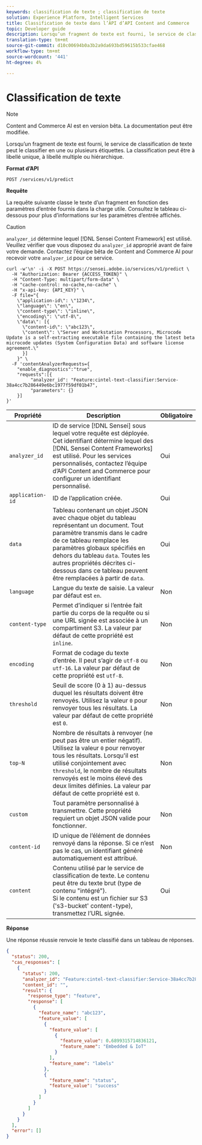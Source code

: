 ```yaml
---
keywords: classification de texte ; classification de texte
solution: Experience Platform, Intelligent Services
title: Classification de texte dans l’API d’API Content and Commerce
topic: Developer guide
description: Lorsqu’un fragment de texte est fourni, le service de classification de texte peut le classifier en une ou plusieurs étiquettes. La classification peut être à libellé unique, à libellé multiple ou hiérarchique.
translation-type: tm+mt
source-git-commit: d10c00694b0a3b2a9da693bd59615b533cfae468
workflow-type: tm+mt
source-wordcount: '441'
ht-degree: 4%

---
```



# Classification de texte

>[!NOTE]
>
>Content and Commerce AI est en version bêta. La documentation peut être modifiée.

Lorsqu’un fragment de texte est fourni, le service de classification de texte peut le classifier en une ou plusieurs étiquettes. La classification peut être à libellé unique, à libellé multiple ou hiérarchique.

**Format d’API**

```http
POST /services/v1/predict
```

**Requête**

La requête suivante classe le texte d’un fragment en fonction des paramètres d’entrée fournis dans la charge utile. Consultez le tableau ci-dessous pour plus d’informations sur les paramètres d’entrée affichés.

>[!CAUTION]
>
>`analyzer_id` détermine lequel  [!DNL Sensei Content Framework] est utilisé. Veuillez vérifier que vous disposez du `analyzer_id` approprié avant de faire votre demande. Contactez l’équipe bêta de Content and Commerce AI pour recevoir votre `analyzer_id` pour ce service.

```SHELL
curl -w'\n' -i -X POST https://sensei.adobe.io/services/v1/predict \
  -H "Authorization: Bearer {ACCESS_TOKEN}" \
  -H "Content-Type: multipart/form-data" \
  -H "cache-control: no-cache,no-cache" \
  -H "x-api-key: {API_KEY}" \
  -F file="{
    \"application-id\": \"1234\", 
    \"language\": \"en\", 
    \"content-type\": \"inline\", 
    \"encoding\": \"utf-8\", 
    \"data\": [{
      \"content-id\": \"abc123\", 
      \"content\": \"Server and Workstation Processors, Microcode Update is a self-extracting executable file containing the latest beta microcode updates (System Configuration Data) and software license agreement.\"
      }]
    }" \
  -F 'contentAnalyzerRequests={
    "enable_diagnostics":"true",
    "requests":[{
         "analyzer_id": "Feature:cintel-text-classifier:Service-38a4cc7b286449e6bc1977f59df01b47",
         "parameters": {}
    }]
}'
```

| Propriété | Description | Obligatoire |
| --- | --- | --- |
| `analyzer_id` | ID de service [!DNL Sensei] sous lequel votre requête est déployée. Cet identifiant détermine lequel des [!DNL Sensei Content Frameworks] est utilisé. Pour les services personnalisés, contactez l’équipe d’API Content and Commerce pour configurer un identifiant personnalisé. | Oui |
| `application-id` | ID de l’application créée. | Oui |
| `data` | Tableau contenant un objet JSON avec chaque objet du tableau représentant un document. Tout paramètre transmis dans le cadre de ce tableau remplace les paramètres globaux spécifiés en dehors du tableau `data`. Toutes les autres propriétés décrites ci-dessous dans ce tableau peuvent être remplacées à partir de `data`. | Oui |
| `language` | Langue du texte de saisie. La valeur par défaut est `en`. | Non |
| `content-type` | Permet d’indiquer si l’entrée fait partie du corps de la requête ou si une URL signée est associée à un compartiment S3. La valeur par défaut de cette propriété est `inline`. | Non |
| `encoding` | Format de codage du texte d’entrée. Il peut s’agir de `utf-8` ou `utf-16`. La valeur par défaut de cette propriété est `utf-8`. | Non |
| `threshold` | Seuil de score (0 à 1) au-dessus duquel les résultats doivent être renvoyés. Utilisez la valeur `0` pour renvoyer tous les résultats. La valeur par défaut de cette propriété est `0`. | Non |
| `top-N` | Nombre de résultats à renvoyer (ne peut pas être un entier négatif). Utilisez la valeur `0` pour renvoyer tous les résultats. Lorsqu&#39;il est utilisé conjointement avec `threshold`, le nombre de résultats renvoyés est le moins élevé des deux limites définies. La valeur par défaut de cette propriété est `0`. | Non |
| `custom` | Tout paramètre personnalisé à transmettre. Cette propriété requiert un objet JSON valide pour fonctionner. | Non |
| `content-id` | ID unique de l’élément de données renvoyé dans la réponse. Si ce n’est pas le cas, un identifiant généré automatiquement est attribué. | Non |
| `content` | Contenu utilisé par le service de classification de texte. Le contenu peut être du texte brut (type de contenu &quot;intégré&quot;). <br> Si le contenu est un fichier sur S3 (&#39;s3-bucket&#39; content-type), transmettez l’URL signée. | Oui |

**Réponse**

Une réponse réussie renvoie le texte classifié dans un tableau de réponses.

```json
{
  "status": 200,
  "cas_responses": [
    {
      "status": 200,
      "analyzer_id": "Feature:cintel-text-classifier:Service-38a4cc7b286449e6bc1977f59df01b47",
      "content_id": "",
      "result": {
        "response_type": "feature",
        "response": [
          {
            "feature_name": "abc123",
            "feature_value": [
              {
                "feature_value": [
                  {
                    "feature_value": 0.6899315714836121,
                    "feature_name": "Embedded & IoT"
                  }
                ],
                "feature_name": "labels"
              },
              {
                "feature_name": "status",
                "feature_value": "success"
              }
            ]
          }
        ]
      }
    }
  ],
  "error": []
}
```

